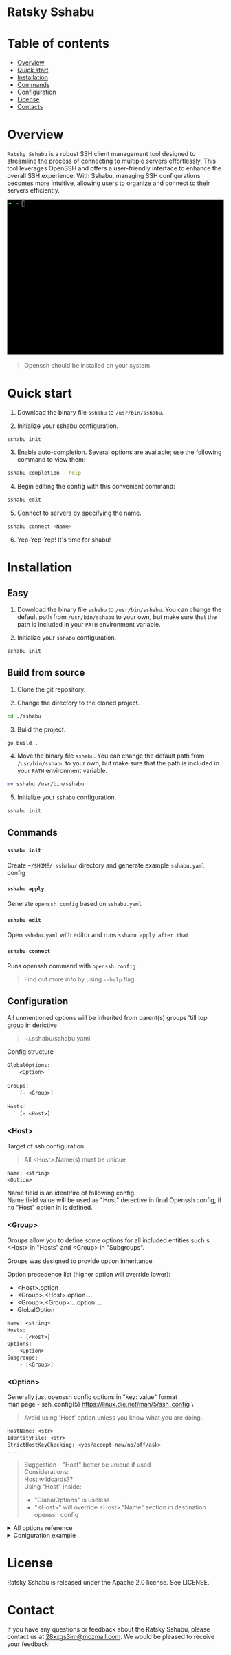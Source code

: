 # Ratsky Sshabu


# Table of contents

- [Overview](#overview)
- [Quick start](#quick-start)
- [Installation](#installation)
- [Commands](#commands)
- [Configuration](#configuration)
- [License](#license)
- [Contacts](#contact)

# Overview

`Ratsky Sshabu` is a robust SSH client management tool designed to streamline the process of connecting to multiple servers effortlessly. This tool leverages OpenSSH and offers a user-friendly interface to enhance the overall SSH experience. With Sshabu, managing SSH configurations becomes more intuitive, allowing users to organize and connect to their servers efficiently.

<img src="docs/sshabu-quick.gif" alt="alt text">

> Openssh should be installed on your system.

# Quick start

1. Download the binary file `sshabu` to `/usr/bin/sshabu`.
<!-- ```bash
wget -O /usr/bin/sshabu https://git.ratsky.ru/ratsky/ssh-client/sshabu/-/jobs/2334/artifacts/download?file_type=archive
``` -->
2. Initialize your sshabu configuration.
```bash
sshabu init
```
3. Enable auto-completion. Several options are available; use the following command to view them:
```bash
sshabu completion --help
```
4. Begin editing the config with this convenient command:
```bash
sshabu edit
```
5. Connect to servers by specifying the name.
```bash
sshabu connect <Name>
```
6. Yep-Yep-Yep! It's time for shabu!

# Installation
## Easy
1. Download the binary file `sshabu` to `/usr/bin/sshabu`. You can change the default path from `/usr/bin/sshabu` to your own, but make sure that the path is included in your `PATH` environment variable.
<!-- ```bash
wget -O /usr/bin/sshabu https://git.ratsky.ru/ratsky/ssh-client/sshabu/-/jobs/2334/artifacts/download?file_type=archive
``` -->
2. Initialize your `sshabu` configuration.
```bash
sshabu init
```
## Build from source
1. Clone the git repository.
<!-- ```bash
git clone https://git.ratsky.ru/ratsky/ssh-client/sshabu.git
``` -->
2. Change the directory to the cloned project.
```bash
cd ./sshabu
```
3. Build the project.
```bash
go build .
```
4. Move the binary file `sshabu`. You can change the default path from `/usr/bin/sshabu` to your own, but make sure that the path is included in your `PATH` environment variable.
```bash
mv sshabu /usr/bin/sshabu
```
5. Initialize your `sshabu` configuration.
```bash
sshabu init
```

## Commands

#### `sshabu init`
Create `~/$HOME/.sshabu/` directory and generate example `sshabu.yaml` config
#### `sshabu apply`
Generate `openssh.config` based on `sshabu.yaml`
#### `sshabu edit`
Open `sshabu.yaml` with editor and runs `sshabu apply after that`
#### `sshabu connect`
Runs openssh command with `openssh.config`

> Find out more info by using `--help` flag

## Configuration

All unmentioned options will be inherited from parent(s) groups 'till top group in <Group> derictive

> ~/.sshabu/sshabu.yaml

Config structure

```
GlobalOptions:
    <Option>

Groups:
    [- <Group>] 

Hosts:
    [- <Host>]
```


### \<Host>

Target of ssh configuration

> All \<Host>.Name(s) must be unique

```
Name: <string>
<Option>
```
Name field is an identifire of following config. \
Name field value will be used as "Host" derective in final Openssh config, if no "Host" option in <Host> is defined.

### \<Group>

Groups allow you to define some options for all included entities such s \<Host> in "Hosts" and \<Group> in "Subgroups".

 Groups was designed to provide option inheritance

 Option precedence list (higher option will override lower):
 - \<Host>.option
 - \<Group>.\<Host>.option
 ...
 - \<Group>.\<Group>....option
 ...
 - GlobalOption

```
Name: <string>
Hosts:
    - [<Host>]
Options:
    <Option>
Subgroups:
    - [<Group>]
```

### \<Option>

Generally just openssh config options in "key: value" format\
man page - ssh_config(5)
https://linux.die.net/man/5/ssh_config \

> Avoid using 'Host' option unless you know what you are doing.  

```
HostName: <str>
IdentityFile: <str>
StrictHostKeyChecking: <yes/accept-new/no/off/ask>
...
```
> Suggestion - "Host" better be unique if used \
> Considerations: \
> Host wildcards?? \
> Using "Host" inside:
> - "GlabalOptions" is useless
> - "\<Host>" will override \<Host>."Name" section in destination openssh config

<details>
<summary>All options reference</summary>

|Openssh option  | Sshabu | Tested |
|---|:---:|:---:|
| AddKeysToAgent  | ✅ | ❌ |
| AddressFamily | ✅ | ❌ |
| BatchMode | ✅ | ❌ |
| BindAddress | ✅ | ❌ |
| CanonicalDomains  | ✅ | ❌ |
| CanonicalizeFallbackLocal | ✅ | ❌ |
| CanonicalizeHostname  | ✅ | ❌ |
| CanonicalizeMaxDots | ✅ | ❌ |
| CanonicalizePermittedCNAMEs | ✅ | ❌ |
| CASignatureAlgorithms | ✅ | ❌ |
| CertificateFile | ✅ | ❌ |
| CheckHostIP | ✅ | ❌ |
| Ciphers | ✅ | ❌ |
| ClearAllForwardings | ✅ | ❌ |
| Compression | ✅ | ❌ |
| ConnectionAttempts  | ✅ | ❌ |
| ConnectTimeout  | ✅ | ❌ |
| ControlMaster | ✅ | ❌ |
| ControlPath | ✅ | ❌ |
| ControlPersist  | ✅ | ❌ |
| DynamicForward  | ✅ | ❌ |
| EnableEscapeCommandline | ❌ | ❌ |
| EscapeChar  | ✅ | ❌ |
| ExitOnForwardFailure  | ✅ | ❌ |
| FingerprintHash | ✅ | ❌ |
| ForkAfterAuthentication | ✅ | ❌ |
| ForwardAgent  | ✅ | ❌ |
| ForwardX11  | ✅ | ❌ |
| ForwardX11Timeout | ✅ | ❌ |
| ForwardX11Trusted | ✅ | ❌ |
| GatewayPorts  | ✅ | ❌ |
| GlobalKnownHostsFile  | ✅ | ❌ |
| GSSAPIAuthentication  | ✅ | ❌ |
| GSSAPIDelegateCredentials | ✅ | ❌ |
| HashKnownHosts  | ✅ | ❌ |
| Host  | ✅ | ✅ |
| HostbasedAcceptedAlgorithms | ✅ | ❌ |
| HostbasedAuthentication | ✅ | ❌ |
| HostKeyAlgorithms | ✅ | ❌ |
| HostKeyAlias  | ✅ | ❌ |
| Hostname  | ✅ | ✅ |
| IdentitiesOnly  | ✅ | ❌ |
| IdentityAgent | ✅ | ❌ |
| IdentityFile  | ✅ | ✅ |
| IPQoS | ✅ | ❌ |
| KbdInteractiveAuthentication  | ❌ | ❌ |
| KbdInteractiveDevices | ✅ | ❌ |
| KexAlgorithms | ✅ | ❌ |
| KnownHostsCommand | ✅ | ❌ |
| LocalCommand  | ✅ | ❌ |
| LocalForward  | ✅ | ❌ |
| LogLevel  | ✅ | ❌ |
| MACs  | ✅ | ❌ |
| Match | ❌ | ❌ |
| NoHostAuthenticationForLocalhost  | ✅ | ❌ |
| NumberOfPasswordPrompts | ✅ | ❌ |
| PasswordAuthentication  | ✅ | ❌ |
| PermitLocalCommand  | ✅ | ❌ |
| PermitRemoteOpen  | ✅ | ❌ |
| PKCS11Provider  | ✅ | ❌ |
| Port  | ✅ | ✅ |
| PreferredAuthentications  | ✅ | ❌ |
| ProxyCommand  | ✅ | ❌ |
| ProxyJump | ✅ | ❌ |
| ProxyUseFdpass  | ✅ | ❌ |
| PubkeyAcceptedAlgorithms  | ✅ | ❌ |
| PubkeyAuthentication  | ✅ | ❌ |
| RekeyLimit  | ✅ | ❌ |
| RemoteCommand | ✅ | ❌ |
| RemoteForward | ✅ | ❌ |
| RequestTTY  | ✅ | ❌ |
| RequiredRSASize | ❌ | ❌ |
| SendEnv | ✅ | ❌ |
| ServerAliveInterval | ✅ | ❌ |
| ServerAliveCountMax | ✅ | ❌ |
| SessionType | ✅ | ❌ |
| SetEnv  | ✅ | ❌ |
| StdinNull | ✅ | ❌ |
| StreamLocalBindMask | ✅ | ❌ |
| StreamLocalBindUnlink | ✅ | ❌ |
| StrictHostKeyChecking | ✅ | ✅ |
| TCPKeepAlive  | ✅ | ❌ |
| Tunnel  | ✅ | ❌ |
| TunnelDevice  | ✅ | ❌ |
| UpdateHostKeys  | ✅ | ❌ |
| UseKeychain | ✅ | ❌ |
| User  | ✅ | ✅ |
| UserKnownHostsFile  | ✅ | ❌ |
| VerifyHostKeyDNS  | ✅ | ❌ |
| VisualHostKey | ✅ | ❌ |
| XAuthLocation | ✅ | ❌ |

</details>

<details>
<summary>Coniguration example</summary>

```
# ----------------------------------------------------------------------
# Default options for all hosts

GlobalOptions:
  LogLevel: INFO
  User: user
  IdentityFile: /.ssh/id_rsa

# ----------------------------------------------------------------------
# Top level standalone host list

Hosts:
  - Name: smth_ungrouped                          # Host example
    HostName: host.example.com                    # Key: value ssh_config(5) 
    User: user2
    IdentityFile: /path/to/key2
    Port: 2223

# ----------------------------------------------------------------------

# Top level group list
Groups:
  - Name: work                                     # Some group
    Hosts:                                         # List of Target host
      - Name: project1-lab                         # This host will inherit User, IdentityFile from group "work"
        HostName: lab.project1.ratsky.local
    Options:                                       # ssh_config(5)
      User: alivitskiy
      IdentityFile: /.ssh/id_rsa.work
    Subgroups:                                     # List of subgroups that will inherit "work" Options

     - Name: prod
       Options:
          IdentityFile: /.ssh/id_rsa.work2
       Hosts:
          - Name: project1
            HostName: 192.168.1.2
            Port: 2222

     - Name: test
       Hosts:
          - Name: project1-test
            HostName: 192.168.11.3

  - Name: home                                     # Another group
    Hosts:
      - Name: home-gitlab
        HostName: gitlab.ratsky.local
      - Name: home-nextcloud
        HostName: nc.ratsky.local
 
# ----------------------------------------------------------------------
```

Result
```
# sshabu apply

IdentityFile /.ssh/id_rsa
LogLevel INFO

Host smth_ungrouped
    Hostname host.example.com
    IdentityFile /path/to/key2
    Port 2223
    
Host project1-lab
    Hostname lab.project1.ratsky.local
    IdentityFile /.ssh/id_rsa.work
    
Host project1
    Hostname 192.168.1.2
    IdentityFile /.ssh/id_rsa.work2
    Port 2222
    
Host project1-test
    Hostname 192.168.11.3
    IdentityFile /.ssh/id_rsa.work
    
Host home-gitlab
    Hostname gitlab.ratsky.local
    
Host home-nextcloud
    Hostname nc.ratsky.local

```

</details>

# License

Ratsky Sshabu is released under the Apache 2.0 license. See LICENSE.

# Contact

If you have any questions or feedback about the Ratsky Sshabu, please contact us at 28xxgs3im@mozmail.com. We would be pleased to receive your feedback!